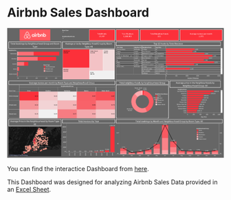 # Airbnb Sales Dashboard

![Airbnb Sales Dashboard image.](./Airbnb%20Sales%20Analysis%20Dashboard.png)

You can find the interactice Dashboard from [here](https://public.tableau.com/views/AirbnbCase-study_16901803499090/airbnbDashboard?:language=en-GB&:display_count=n&:origin=viz_share_link).

This Dashboard was designed for analyzing Airbnb Sales Data provided in an [Excel Sheet](./AB_NYC_2019.xlsx).
